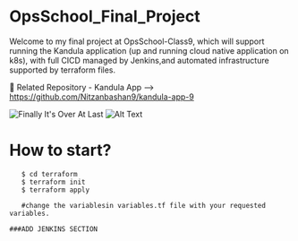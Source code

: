 # OpsSchool_Final_Project

Welcome to my final project at OpsSchool-Class9, which will support running the Kandula application (up and running cloud native application on k8s), with full CICD managed by Jenkins,and automated infrastructure supported by terraform files. 

:elephant: Related Repository - Kandula App --> https://github.com/Nitzanbashan9/kandula-app-9


![Finally It's Over At Last](https://media.giphy.com/media/t8QSeqwoy0Ol2/giphy.gif)
![Alt Text](https://media.giphy.com/media/mVJ5xyiYkC3Vm/giphy.gif)


# How to start?
```shell script
   $ cd terraform
   $ terraform init
   $ terraform apply

   #change the variablesin variables.tf file with your requested variables.

###ADD JENKINS SECTION